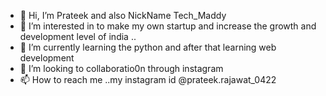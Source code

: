 - 👋 Hi, I’m Prateek and also NickName Tech_Maddy
- 👀 I’m interested in to make my own startup and increase the growth and development level of india ..
- 🌱 I’m currently learning the python and after that learning web development
- 💞️ I’m looking to collaboratio0n through instagram
- 📫 How to reach me ..my instagram id @prateek.rajawat_0422

<!---
coderprateek12/coderprateek12 is a ✨ special ✨ repository because its `README.md` (this file) appears on your GitHub profile.
You can click the Preview link to take a look at your changes.
--->
